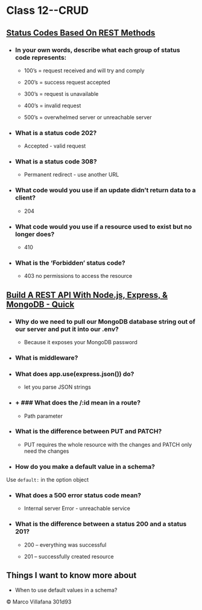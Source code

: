 # Class 12--CRUD

## [Status Codes Based On REST Methods](https://www.moesif.com/blog/technical/api-design/Which-HTTP-Status-Code-To-Use-For-Every-CRUD-App/)

+ ### In your own words, describe what each group of status code represents: 

  + 100’s = request received and will try and comply 

  + 200’s = success request accepted 

  + 300’s = request is unavailable 

  + 400’s = invalid request 

  + 500’s = overwhelmed server or unreachable server  

+ ### What is a status code 202? 

  + Accepted - valid request 

+ ### What is a status code 308? 

  + Permanent redirect - use another URL 

+ ### What code would you use if an update didn’t return data to a client? 

  + 204 

+ ### What code would you use if a resource used to exist but no longer does? 

  + 410 

+ ### What is the ‘Forbidden’ status code? 

  + 403 no permissions to access the resource  

## [Build A REST API With Node.js, Express, & MongoDB - Quick](https://www.youtube.com/channel/UCFbNIlppjAuEX4znoulh0Cw)

+ ### Why do we need to pull our MongoDB database string out of our server and put it into our .env? 

  + Because it exposes your MongoDB password 

+ ### What is middleware? 

 

+ ### What does app.use(express.json()) do? 
  + let you parse JSON strings 

+ ### + ### What does the /:id mean in a route? 

  + Path parameter 

+ ### What is the difference between PUT and PATCH? 

  + PUT requires the whole resource with the changes and PATCH only need the changes  

+ ### How do you make a default value in a schema?	 

Use `default:` in the option object  

+ ### What does a 500 error status code mean? 

  + Internal server Error  - unreachable service 

+ ### What is the difference between a status 200 and a status 201? 

  + 200 – everything was successful  

  + 201 – successfully created resource  

 

## Things I want to know more about

+ When to use default values in a schema?

© Marco Villafana 301d93